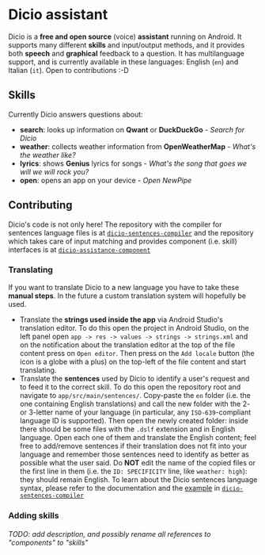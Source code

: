 # Dicio assistant

Dicio is a **free and open source** (voice) **assistant** running on Android. It supports many different **skills** and input/output methods, and it provides both **speech** and **graphical** feedback to a question. It has multilanguage support, and is currently available in these languages: English (`en`) and Italian (`it`). Open to contributions :-D

## Skills

Currently Dicio answers questions about:
- **search**: looks up information on **Qwant** or **DuckDuckGo** - _Search for Dicio_
- **weather**: collects weather information from **OpenWeatherMap** - _What's the weather like?_
- **lyrics**: shows **Genius** lyrics for songs - _What's the song that goes we will we will rock you?_
- **open**: opens an app on your device - _Open NewPipe_

## Contributing

Dicio's code is not only here! The repository with the compiler for sentences language files is at [`dicio-sentences-compiler`](https://github.com/Stypox/dicio-sentences-compiler) and the repository which takes care of input matching and provides component (i.e. skill) interfaces is at [`dicio-assistance-component`](https://github.com/Stypox/dicio-assistance-component)

### Translating

If you want to translate Dicio to a new language you have to take these **manual steps**. In the future a custom translation system will hopefully be used.
- Translate the **strings used inside the app** via Android Studio's translation editor. To do this open the project in Android Studio, on the left panel open `app -> res -> values -> strings -> strings.xml` and on the notification about the translation editor at the top of the file content press on `Open editor`. Then press on the `Add locale` button (the icon is a globe with a plus) on the top-left of the file content and start translating.
- Translate the **sentences** used by Dicio to identify a user's request and to feed it to the correct skill. To do this open the repository root and navigate to `app/src/main/sentences/`. Copy-paste the `en` folder (i.e. the one containing English translations) and call the new folder with the 2- or 3-letter name of your language (in particular, any `ISO-639`-compliant language ID is supported). Then open the newly created folder: inside there should be some files with the `.dslf` extension and in English language. Open each one of them and translate the English content; feel free to add/remove sentences if their translation does not fit into your language and remember those sentences need to identify as better as possible what the user said. Do **NOT** edit the name of the copied files or the first line in them (i.e. the `ID: SPECIFICITY` line, like `weather: high`): they should remain English. To learn about the Dicio sentences language syntax, please refer to the documentation and the [example](https://github.com/Stypox/dicio-sentences-compiler#example) in [`dicio-sentences-compiler`](https://github.com/Stypox/dicio-sentences-compiler#dicio-sentences-language)

### Adding skills

###### TODO: add description, and possibly rename all references to "components" to "skills"
